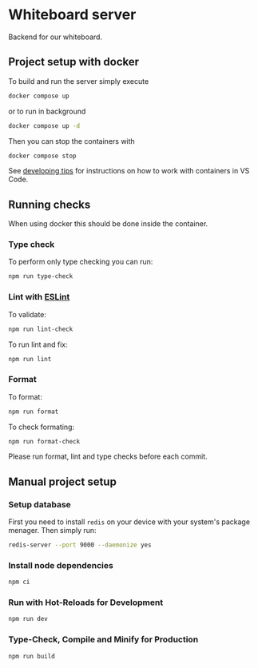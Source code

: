 # Whiteboard server

Backend for our whiteboard.

## Project setup with docker

To build and run the server simply execute

```sh
docker compose up
```

or to run in background

```sh
docker compose up -d
```

Then you can stop the containers with

```sh
docker compose stop
```

See [developing tips](https://github.com/WizzWriters/spelldraw-server/wiki/Developing-with-VS-Code-and-Docker) for instructions on how to work with containers in VS Code.

## Running checks

When using docker this should be done inside the container.

### Type check

To perform only type checking you can run:
```sh
npm run type-check
```

### Lint with [ESLint](https://eslint.org/)

To validate:
```sh
npm run lint-check
```

To run lint and fix:
```sh
npm run lint
```

### Format

To format:
```sh
npm run format
```

To check formating:
```sh
npm run format-check
```

Please run format, lint and type checks before each commit.

## Manual project setup

### Setup database

First you need to install `redis` on your device with your system's package menager.
Then simply run:

```sh
redis-server --port 9000 --daemonize yes
```

### Install node dependencies

```sh
npm ci
```

### Run with Hot-Reloads for Development

```sh
npm run dev
```

### Type-Check, Compile and Minify for Production

```sh
npm run build
```


